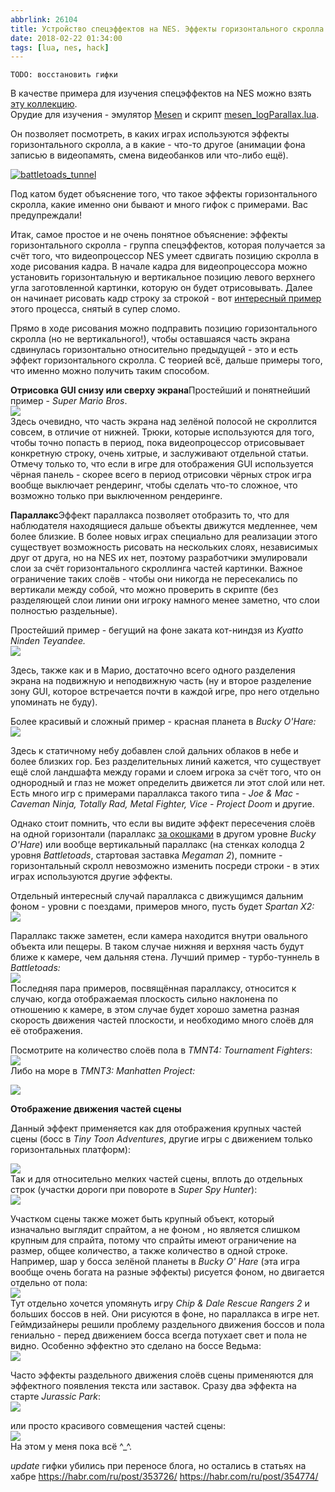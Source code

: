 ```yaml
---
abbrlink: 26104
title: Устройство спецэффектов на NES. Эффекты горизонтального скролла.
date: 2018-02-22 01:34:00
tags: [lua, nes, hack]
---
```


`TODO: восстановить гифки`

В качестве примера для изучения спецэффектов на NES можно взять [эту коллекцию](https://imgur.com/a/XJmb7).  
Орудие для изучения - эмулятор [Mesen](https://spiiin.dreamwidth.org/115637.html) и скрипт [mesen\_logParallax.lua](https://github.com/spiiin/CadEditor/blob/master/Stuff/nes_lua/mesen_logParallax.lua).  
  
Он позволяет посмотреть, в каких играх используются эффекты горизонтального скролла, а в какие - что-то другое (анимации фона записью в видеопамять, смена видеобанков или что-либо ещё).  
  
[![](https://spiiin.dreamwidth.org/file/200x200/7131.png "battletoads_tunnel")](https://spiiin.dreamwidth.org/file/7131.png)  
  
Под катом будет объяснение того, что такое эффекты горизонтального скролла, какие именно они бывают и много гифок с примерами. Вас предупреждали!  
  
Итак, самое простое и не очень понятное объяснение: эффекты горизонтального скролла - группа спецэффектов, которая получается за счёт того, что видеопроцессор NES умеет сдвигать позицию скролла в ходе рисования кадра. В начале кадра для видеопроцессора можно установить горизонтальную и вертикальное позицию левого верхнего угла заготовленной картинки, которую он будет отрисовывать. Далее он начинает рисовать кадр строку за строкой - вот [интересный пример](https://www.youtube.com/watch?v=3BJU2drrtCM) этого процесса, снятый в супер сломо.  
  
Прямо в ходе рисования можно подправить позицию горизонтального скролла (но не вертикального!), чтобы оставшаяся часть экрана сдвинулась горизонтально относительно предыдущей - это и есть эффект горизонтального скролла. С теорией всё, дальше примеры того, что именно можно получить таким способом.  
  
**Отрисовка GUI снизу или сверху экрана**Простейший и понятнейший пример - *Super Mario Bros*.  
[![](https://spiiin.dreamwidth.org/file/200x200/7890.gif)](https://spiiin.dreamwidth.org/file/7890.gif)  
Здесь очевидно, что часть экрана над зелёной полосой не скроллится совсем, в отличие от нижней. Трюки, которые используются для того, чтобы точно попасть в период, пока видеопроцессор отрисовывает конкретную строку, очень хитрые, и заслуживают отдельной статьи. Отмечу только то, что если в игре для отображения GUI используется чёрная панель - скорее всего в период отрисовки чёрных строк игра вообще выключает рендеринг, чтобы сделать что-то сложное, что возможно только при выключенном рендеринге.  
  
**Параллакс**Эффект параллакса позволяет отобразить то, что для наблюдателя находящиеся дальше объекты движутся медленнее, чем более близкие. В более новых играх специально для реализации этого существует возможность рисовать на нескольких слоях, независимых друг от друга, но на NES их нет, поэтому разработчики эмулировали слои за счёт горизонтального скроллинга частей картинки. Важное ограничение таких слоёв - чтобы они никогда не пересекались по вертикали между собой, что можно проверить в скрипте (без разделяющей слои линии они игроку намного менее заметно, что слои полностью раздельные).  
  
Простейший пример - бегущий на фоне заката кот-ниндзя из *Kyatto Ninden Teyandee.*  
[![](https://spiiin.dreamwidth.org/file/200x200/8574.gif)](https://spiiin.dreamwidth.org/file/8574.gif)  
  
Здесь, также как и в Марио, достаточно всего одного разделения экрана на подвижную и неподвижную часть (ну и второе разделение зону GUI, которое встречается почти в каждой игре, про него отдельно упоминать не буду).  
  
Более красивый и сложный пример - красная планета в *Bucky O'Hare:*  
[![](https://spiiin.dreamwidth.org/file/200x200/9282.gif)](https://spiiin.dreamwidth.org/file/9282.gif)  
  
Здесь к статичному небу добавлен слой дальних облаков в небе и более близких гор. Без разделительных линий кажется, что существует ещё слой ландшафта между горами и слоем игрока за счёт того, что он однородный и глаз не может определить движется ли этот слой или нет. Есть много игр с примерами параллакса такого типа - *Joe & Mac - Caveman Ninja, Totally Rad, Metal Fighter, Vice - Project Doom* и другие.  
  
Однако стоит помнить, что если вы видите эффект пересечения слоёв на одной горизонтали (параллакс [за окошками](https://www.youtube.com/watch?v=dWHPNnrTmKs&feature=youtu.be&t=24m23s) в другом уровне *Bucky O'Hare*) или вообще вертикальный параллакс (на стенках колодца 2 уровня *Battletoads*, стартовая заставка *Megaman 2*), помните - горизонтальный скролл невозможно изменить посреди строки - в этих играх используются другие эффекты.  
  
Отдельный интересный случай параллакса с движущимся дальним фоном - уровни с поездами, примеров много, пусть будет *Spartan X2:*  
[![](https://spiiin.dreamwidth.org/file/200x200/9973.gif)](https://spiiin.dreamwidth.org/file/9973.gif)  
  
Параллакс также заметен, если камера находится внутри овального объекта или пещеры. В таком случае нижняя и верхняя часть будут ближе к камере, чем дальняя стена. Лучший пример - турбо-туннель в *Battletoads:*  
[![](https://spiiin.dreamwidth.org/file/200x200/10357.gif)](https://spiiin.dreamwidth.org/file/10357.gif)  
Последняя пара примеров, посвящённая параллаксу, относится к случаю, когда отображаемая плоскость сильно наклонена по отношению к камере, в этом случае будет хорошо заметна разная скорость движения частей плоскости, и необходимо много слоёв для её отображения.  
  
Посмотрите на количество слоёв пола в *TMNT4: Tournament Fighters*:  
[![](https://spiiin.dreamwidth.org/file/200x200/10959.gif)](https://spiiin.dreamwidth.org/file/10959.gif)  
Либо на море в *TMNT3: Manhatten Project:*  
  
[![](https://spiiin.dreamwidth.org/file/200x200/11460.gif)](https://spiiin.dreamwidth.org/file/11460.gif)  
  
**Отображение движения частей сцены**  
  
Данный эффект применяется как для отображения крупных частей сцены (босс в *Tiny Toon Adventures*, другие игры с движением только горизонтальных платформ):  
  
[![](https://spiiin.dreamwidth.org/file/200x200/11980.gif)](https://spiiin.dreamwidth.org/file/11980.gif)  
Так и для относительно мелких частей сцены, вплоть до отдельных строк (участки дороги при повороте в *Super Spy Hunter*):  
[![](https://spiiin.dreamwidth.org/file/200x200/12494.gif)](https://spiiin.dreamwidth.org/file/12494.gif)  
  
Участком сцены также может быть крупный объект, который изначально выглядит спрайтом, а не фоном , но является слишком крупным для спрайта, потому что спрайты имеют ограничение на размер, общее количество, а также количество в одной строке. Например, шар у босса зелёной планеты в *Bucky O' Hare* (эта игра вообще очень богата на разные эффекты) рисуется фоном, но двигается отдельно от пола:  
[![](https://spiiin.dreamwidth.org/file/200x200/13217.gif)](https://spiiin.dreamwidth.org/file/13217.gif)  
Тут отдельно хочется упомянуть игру *Chip & Dale Rescue Rangers 2* и больших боссов в ней. Они рисуются в фоне, но параллакса в игре нет. Геймдизайнеры решили проблему раздельного движения боссов и пола гениально - перед движением босса всегда потухает свет и пола не видно. Особенно эффектно это сделано на боссе Ведьма:  
[![](https://spiiin.dreamwidth.org/file/200x200/13793.gif)](https://spiiin.dreamwidth.org/file/13793.gif)  
  
Часто эффекты раздельного движения слоёв сцены применяются для эффектного появления текста или заставок. Сразу два эффекта на старте *Jurassic Park*:  
[![](https://spiiin.dreamwidth.org/file/200x200/14535.gif)](https://spiiin.dreamwidth.org/file/14535.gif)  
  
 или просто красивого совмещения частей сцены:  
 [![](https://spiiin.dreamwidth.org/file/200x200/14865.gif)](https://spiiin.dreamwidth.org/file/14865.gif)  
 На этом у меня пока всё ^_^.

*update* гифки убились при переносе блога, но остались в статьях на хабре
 https://habr.com/ru/post/353726/
 https://habr.com/ru/post/354774/
